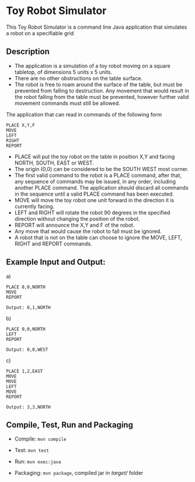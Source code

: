 # Toy Robot Simulator

This Toy Robot Simulator is a command line Java application that simulates a robot
on a specifiable grid

## Description

- The application is a simulation of a toy robot moving on a square tabletop,
  of dimensions 5 units x 5 units.
- There are no other obstructions on the table surface.
- The robot is free to roam around the surface of the table, but must be
  prevented from falling to destruction. Any movement that would result in the
  robot falling from the table must be prevented, however further valid movement
  commands must still be allowed.
 
The application that can read in commands of the following form

    PLACE X,Y,F
    MOVE
    LEFT
    RIGHT
    REPORT

- PLACE will put the toy robot on the table in position X,Y
  and facing NORTH, SOUTH, EAST or WEST.
- The origin (0,0) can be considered to be the SOUTH WEST most corner.
- The first valid command to the robot is a PLACE command, after that,
  any sequence of commands may be issued, in any order, including another
  PLACE command. The application should discard all commands in the
  sequence until a valid PLACE command has been executed.
- MOVE will move the toy robot one unit forward in the direction it is currently
  facing.
- LEFT and RIGHT will rotate the robot 90 degrees in the specified direction
  without changing the position of the robot.
- REPORT will announce the X,Y and F of the robot.
- Any move that would cause the robot to fall must be ignored.
- A robot that is not on the table can choose to ignore the MOVE, LEFT, RIGHT and REPORT commands.


## Example Input and Output:
    
a)

	PLACE 0,0,NORTH
    MOVE
    REPORT

	Output: 0,1,NORTH

b)

	PLACE 0,0,NORTH
	LEFT
	REPORT
	
	Output: 0,0,WEST

c)

	PLACE 1,2,EAST
	MOVE
	MOVE
	LEFT
	MOVE
	REPORT

	Output: 3,3,NORTH




## Compile, Test, Run and Packaging

- Compile: `mvn compile`

- Test: `mvn test`

- Run: `mvn exec:java`

- Packaging: `mvn package`, compiled jar in *target/* folder